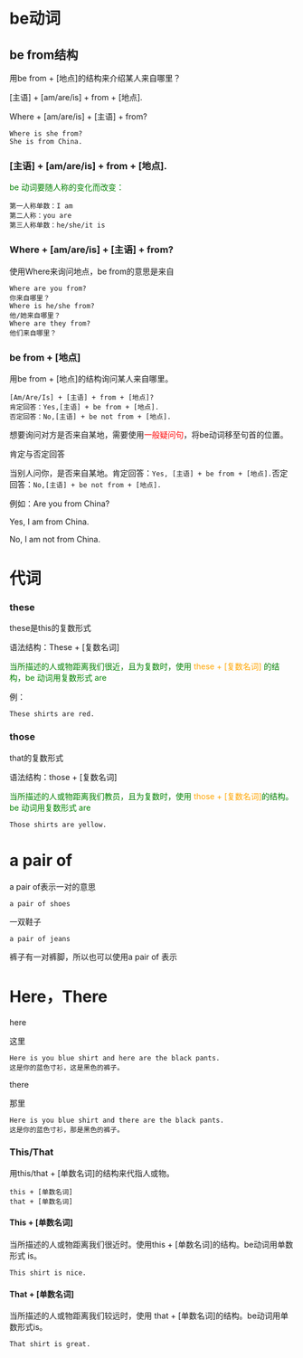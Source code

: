 # be动词

## be from结构

用be from + [地点]的结构来介绍某人来自哪里？

[主语] + [am/are/is] + from + [地点].

Where + [am/are/is] + [主语] + from?

```english
Where is she from?
She is from China.
```

### [主语] + [am/are/is] + from + [地点].

<span style="color: green">be 动词要随人称的变化而改变：</span>

```english
第一人称单数：I am
第二人称：you are
第三人称单数：he/she/it is
```

### Where + [am/are/is] + [主语] + from?

使用Where来询问地点，be from的意思是来自

```english
Where are you from?
你来自哪里？
Where is he/she from?
他/她来自哪里？
Where are they from?
他们来自哪里？
```

### be from + [地点]

用be from + [地点]的结构询问某人来自哪里。

```english
[Am/Are/Is] + [主语] + from + [地点]?
肯定回答：Yes,[主语] + be from + [地点].
否定回答：No,[主语] + be not from + [地点].
```

想要询问对方是否来自某地，需要使用<span style="color: red">一般疑问句</span>，将be动词移至句首的位置。

肯定与否定回答

当别人问你，是否来自某地。肯定回答：`Yes, [主语] + be from + [地点].`否定回答：`No,[主语] + be not from + [地点].`

例如：Are you from China?

Yes, I am from China.

No, I am not from China.

# 代词

### these

these是this的复数形式

语法结构：These + [复数名词]

<span style="color: green">当所描述的人或物距离我们很近，且为复数时，使用 <span style="color: orange">these + [复数名词]</span> 的结构，be 动词用复数形式 are</span>

例：

```english
These shirts are red.
```

### those

that的复数形式

语法结构：those + [复数名词]

<span style="color: green">当所描述的人或物距离我们教员，且为复数时，使用 <span style="color: orange">those + [复数名词]</span>的结构。be 动词用复数形式 are</span>

```english
Those shirts are yellow.
```

# a pair of

a pair of表示一对的意思

```english
a pair of shoes
```

一双鞋子

 ```english
a pair of jeans
 ```

裤子有一对裤脚，所以也可以使用a pair of 表示

# Here，There

here

这里

```english
Here is you blue shirt and here are the black pants.
这是你的蓝色寸衫，这是黑色的裤子。
```

there

那里

```english
Here is you blue shirt and there are the black pants.
这是你的蓝色寸衫，那是黑色的裤子。
```

### This/That

用this/that + [单数名词]的结构来代指人或物。

```english
this + [单数名词]
that + [单数名词]
```

#### This + [单数名词]

当所描述的人或物距离我们很近时。使用this + [单数名词]的结构。be动词用单数形式 is。

```english
This shirt is nice.
```

#### That + [单数名词]

当所描述的人或物距离我们较远时，使用 that + [单数名词]的结构。be动词用单数形式is。

```english
That shirt is great.
```
